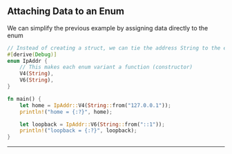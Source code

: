 ## Attaching Data to an Enum ##

We can simplify the previous example by assigning data directly to the enum

```rust
// Instead of creating a struct, we can tie the address String to the enum
#[derive(Debug)]
enum IpAddr {
    // This makes each enum variant a function (constructor)
    V4(String),
    V6(String),
}

fn main() {
    let home = IpAddr::V4(String::from("127.0.0.1"));
    println!("home = {:?}", home);

    let loopback = IpAddr::V6(String::from("::1"));
    println!("loopback = {:?}", loopback);
}
```

---
